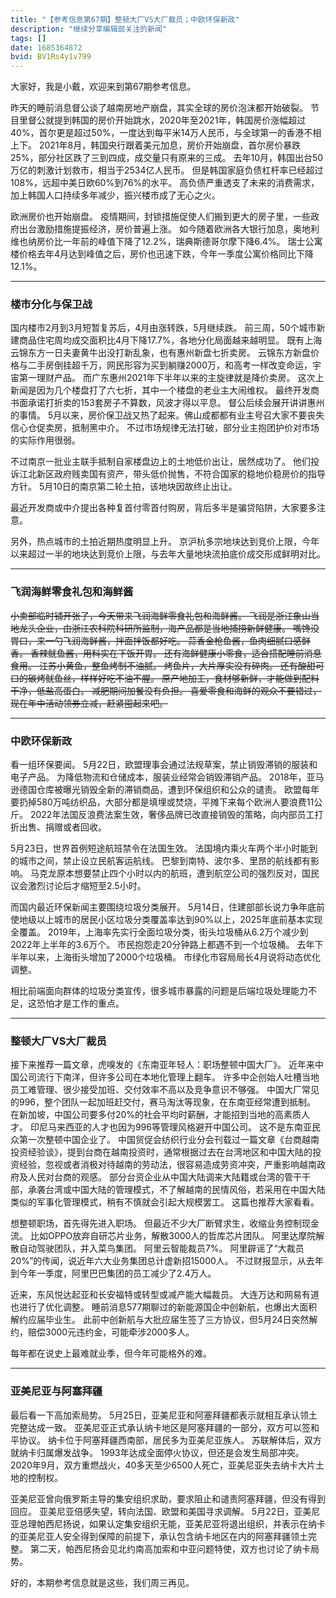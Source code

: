 ```yaml
---
title: "【参考信息第67期】整顿大厂VS大厂裁员；中欧环保新政"
description: "继续分享编辑部关注的新闻"
tags: []
date: 1685364872
bvid: BV1Rs4y1v799
---
```

大家好，我是小戴，欢迎来到第67期参考信息。

昨天的睡前消息督公谈了越南房地产崩盘，其实全球的房价泡沫都开始破裂。
节目里督公就提到韩国的房价开始跳水，2020年至2021年，韩国房价涨幅超过40%，首尔更是超过50%，一度达到每平米14万人民币，与全球第一的香港不相上下。
2021年8月，韩国央行跟着美元加息，房价开始崩盘，首尔房价暴跌25%，部分社区跌了三到四成，成交量只有原来的三成。
去年10月，韩国出台50万亿的刺激计划救市，相当于2534亿人民币。
但是韩国家庭负债杠杆率已经超过108%，远超中美日欧60%到76%的水平。
高负债严重透支了未来的消费需求，加上韩国人口持续多年减少，振兴楼市成了无心之火。

欧洲房价也开始崩盘。
疫情期间，封锁措施促使人们搬到更大的房子里，一些政府出台激励措施提振经济，房价普遍上涨。
如今随着欧洲各大银行加息，奥地利维也纳房价比一年前的峰值下降了12.2%，瑞典斯德哥尔摩下降6.4%。
瑞士公寓楼价格去年4月达到峰值之后，房价也迅速下跌，今年一季度公寓价格同比下降12.1%。

---

### 楼市分化与保卫战

国内楼市2月到3月短暂复苏后，4月由涨转跌，5月继续跌。
前三周，50个城市新建商品住宅周均成交面积比4月下降17.7%，各地分化局面越来越明显。
既有上海云锦东方一日夫妻黄牛出没打新乱象，也有惠州新盘七折卖房。
云锦东方新盘价格与二手房倒挂超千万，网民形容为买到躺赚2000万，和高考一样改变命运，宇宙第一理财产品。
而广东惠州2021年下半年以来的主旋律就是降价卖房。
这次上新闻是因为几个楼盘打了六七折，其中一个楼盘的老业主大闹维权。
最终开发商书面承诺打折卖的153套房子不算数，风波才得以平息。
督公后续会展开讲讲惠州的事情。
5月以来，房价保卫战又热了起来。佛山成都都有业主号召大家不要丧失信心仓促卖房，抵制黑中介。
不过市场规律无法打破，部分业主抱团护价对市场的实际作用很弱。

不过南京一批业主联手抵制自家楼盘边上的土地低价出让，居然成功了。
他们投诉江北新区政府贱卖国有资产，带头低价抛售，不符合国家的稳地价稳房价的指导方针。
5月10日的南京第二轮土拍，该地块因故终止出让。

最近开发商或中介提出各种复首付零首付购房，背后多半是骗贷陷阱，大家要多注意。

另外，热点城市的土拍近期热度明显上升。
京沪杭多宗地块达到竞价上限，今年以来超过一半的地块达到竞价上限，与去年大量地块流拍底价成交形成鲜明对比。

---

### 飞润海鲜零食礼包和海鲜酱

<strike>小卖部临时铺开张了，今天带来飞润海鲜零食礼包和海鲜酱。
飞润是浙江象山当地龙头企业，由浙江农科院科研所监制，海产品都是当地捕捞新鲜健康。
嘴馋没胃口，来一勺飞润海鲜酱，拌面拌饭都好吃。
蒜香金枪鱼酱，鱼肉细腻口感鲜香。
香辣鱿鱼酱，用料实在下饭开胃。
还有海鲜健康小零食，适合搭配睡前消息食用。
江苏小黄鱼，整鱼烤制不油腻。
烤鱼片，大片厚实没有碎肉。
还有酸甜可口的碳烤鱿鱼丝，样样好吃不油不腥。
原产地加工，食材够新鲜，才能做到配料干净，低盐高蛋白。
减肥期间加餐没有负担。
喜爱零食和海鲜的观众不要错过，现在年中活动领券立减，赶紧囤起来吧。</strike>

---

### 中欧环保新政

看一组环保要闻。
5月22日，欧盟理事会通过法规草案，禁止销毁滞销的服装和电子产品。
为降低物流和仓储成本，服装业经常会销毁滞销产品。
2018年，亚马逊德国仓库被曝光销毁全新的滞销商品，遭到环保组织和公众的谴责。
欧盟每年要扔掉580万吨纺织品，大部分都是填埋或焚烧，平摊下来每个欧洲人要浪费11公斤。
2022年法国反浪费法案生效，奢侈品牌已改直接销毁的策略，向内部员工打折出售、捐赠或者回收。

5月23日，世界首例短途航班禁令在法国生效。
法国境内乘火车两个半小时能到的城市之间，禁止设立民航客运航线。
巴黎到南特、波尔多、里昂的航线都有影响。
马克龙原本想要禁止四个小时以内的航班，遭到航空公司的强烈反对，国民议会激烈讨论后才缩短至2.5小时。

而国内最近环保新闻主要围绕垃圾分类展开。
5月14日，住建部部长说力争年底前使地级以上城市的居民小区垃圾分类覆盖率达到90%以上，2025年底前基本实现全覆盖。
2019年，上海率先实行全面垃圾分类，街头垃圾桶从6.2万个减少到2022年上半年的3.6万个。
市民抱怨走20分钟路上都遇不到一个垃圾桶。
去年下半年以来，上海街头增加了2000个垃圾桶。
市绿化市容局局长4月说将动态优化调整。

相比前端面向群体的垃圾分类宣传，很多城市暴露的问题是后端垃圾处理能力不足，这恐怕才是工作的重点。

---

### 整顿大厂VS大厂裁员

接下来推荐一篇文章，虎嗅发的《东南亚年轻人：职场整顿中国大厂》。
近年来中国公司流行下南洋，但许多公司在本地化管理上翻车。
许多中企创始人吐槽当地员工难管理、很少接受加班、交付效率不高以及竞争意识不够强。
中国大厂常见的996，整个团队一起加班赶交付，赛马淘汰等现象，在东南亚经常遭到抵制。
在新加坡，中国公司要多付20%的社会平均时薪酬，才能招到当地的高素质人才。
印尼马来西亚的人才也因为996等管理风格避开中国公司。
这不是东南亚民众第一次整顿中国企业了。
中国贸促会纺织行业分会刊载过一篇文章《台商越南投资经验谈》，提到台商在越南投资时，通常根据过去在台湾地区和中国大陆的投资经验，忽视或者消极对待越南的劳动法，很容易造成劳资冲突，严重影响越南政府及人民对台商的观感。
部分台资企业从中国大陆调来大陆籍或台湾的管干干部，承袭台湾或中国大陆的管理模式，不了解越南的民情风俗，若采用在中国大陆类似的军事化管理模式，稍有不慎就会引起大规模罢工。
这篇也推荐大家看看。

想整顿职场，首先得先进入职场。
但最近不少大厂断臂求生，收缩业务控制现金流。
比如OPPO放弃自研芯片业务，解散3000人的哲库芯片团队。
阿里达摩院解散自动驾驶团队，并入菜鸟集团。
阿里云智能裁员7%。
阿里辟谣了“大裁员20%”的传闻，说近年六大业务集团总计虚新招15000人。
不过财报显示，从去年到今年一季度，阿里巴巴集团的员工减少了2.4万人。

近来，东风悦达起亚和长安福特或转型或减产能大幅裁员。
大连万达和网易有道也进行了优化调整。
睡前消息577期聊过的新能源国企中创新航，也爆出大面积解约应届毕业生。
此前中创新航与大批应届生签了三方协议，但5月24日突然解约，赔偿3000元违约金，可能牵涉2000多人。

每年都在说史上最难就业季，但今年可能格外的难。

---

### 亚美尼亚与阿塞拜疆

最后看一下高加索局势。
5月25日，亚美尼亚和阿塞拜疆都表示就相互承认领土完整达成一致。
亚美尼亚正式承认纳卡地区是阿塞拜疆的一部分，双方可以签和平协议。
纳卡位于阿塞拜疆西南部，居民多为亚美尼亚族人。
苏联解体后，双方就纳卡归属爆发战争。
1993年达成全面停火协议，但还是会发生局部冲突。
2020年9月，双方重燃战火，40多天至少6500人死亡，亚美尼亚失去纳卡大片土地的控制权。

亚美尼亚曾向俄罗斯主导的集安组织求助，要求阻止和谴责阿塞拜疆，但没有得到回应。
亚美尼亚倍感失望，转向法国、欧盟和美国寻求调解。
5月22日，亚美尼亚总理帕西尼扬说，如果认定集安组织无能，亚美尼亚将退出组织，并表示在纳卡的亚美尼亚人安全得到保障的前提下，承认包含纳卡地区在内的阿塞拜疆领土完整。
第二天，帕西尼扬会见北约南高加索和中亚问题特使，双方也讨论了纳卡局势。

好的，本期参考信息就是这些，我们周三再见。

